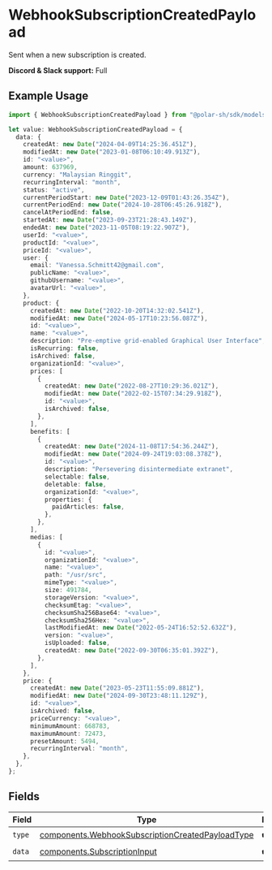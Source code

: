 # WebhookSubscriptionCreatedPayload

Sent when a new subscription is created.

**Discord & Slack support:** Full

## Example Usage

```typescript
import { WebhookSubscriptionCreatedPayload } from "@polar-sh/sdk/models/components";

let value: WebhookSubscriptionCreatedPayload = {
  data: {
    createdAt: new Date("2024-04-09T14:25:36.451Z"),
    modifiedAt: new Date("2023-01-08T06:10:49.913Z"),
    id: "<value>",
    amount: 637969,
    currency: "Malaysian Ringgit",
    recurringInterval: "month",
    status: "active",
    currentPeriodStart: new Date("2023-12-09T01:43:26.354Z"),
    currentPeriodEnd: new Date("2024-10-28T06:45:26.918Z"),
    cancelAtPeriodEnd: false,
    startedAt: new Date("2023-09-23T21:28:43.149Z"),
    endedAt: new Date("2023-11-05T08:19:22.907Z"),
    userId: "<value>",
    productId: "<value>",
    priceId: "<value>",
    user: {
      email: "Vanessa.Schmitt42@gmail.com",
      publicName: "<value>",
      githubUsername: "<value>",
      avatarUrl: "<value>",
    },
    product: {
      createdAt: new Date("2022-10-20T14:32:02.541Z"),
      modifiedAt: new Date("2024-05-17T10:23:56.087Z"),
      id: "<value>",
      name: "<value>",
      description: "Pre-emptive grid-enabled Graphical User Interface",
      isRecurring: false,
      isArchived: false,
      organizationId: "<value>",
      prices: [
        {
          createdAt: new Date("2022-08-27T10:29:36.021Z"),
          modifiedAt: new Date("2022-02-15T07:34:29.918Z"),
          id: "<value>",
          isArchived: false,
        },
      ],
      benefits: [
        {
          createdAt: new Date("2024-11-08T17:54:36.244Z"),
          modifiedAt: new Date("2024-09-24T19:03:08.378Z"),
          id: "<value>",
          description: "Persevering disintermediate extranet",
          selectable: false,
          deletable: false,
          organizationId: "<value>",
          properties: {
            paidArticles: false,
          },
        },
      ],
      medias: [
        {
          id: "<value>",
          organizationId: "<value>",
          name: "<value>",
          path: "/usr/src",
          mimeType: "<value>",
          size: 491784,
          storageVersion: "<value>",
          checksumEtag: "<value>",
          checksumSha256Base64: "<value>",
          checksumSha256Hex: "<value>",
          lastModifiedAt: new Date("2022-05-24T16:52:52.632Z"),
          version: "<value>",
          isUploaded: false,
          createdAt: new Date("2022-09-30T06:35:01.392Z"),
        },
      ],
    },
    price: {
      createdAt: new Date("2023-05-23T11:55:09.881Z"),
      modifiedAt: new Date("2024-09-30T23:48:11.129Z"),
      id: "<value>",
      isArchived: false,
      priceCurrency: "<value>",
      minimumAmount: 668783,
      maximumAmount: 72473,
      presetAmount: 5494,
      recurringInterval: "month",
    },
  },
};
```

## Fields

| Field                                                                                                                | Type                                                                                                                 | Required                                                                                                             | Description                                                                                                          |
| -------------------------------------------------------------------------------------------------------------------- | -------------------------------------------------------------------------------------------------------------------- | -------------------------------------------------------------------------------------------------------------------- | -------------------------------------------------------------------------------------------------------------------- |
| `type`                                                                                                               | [components.WebhookSubscriptionCreatedPayloadType](../../models/components/webhooksubscriptioncreatedpayloadtype.md) | :heavy_check_mark:                                                                                                   | N/A                                                                                                                  |
| `data`                                                                                                               | [components.SubscriptionInput](../../models/components/subscriptioninput.md)                                         | :heavy_check_mark:                                                                                                   | N/A                                                                                                                  |